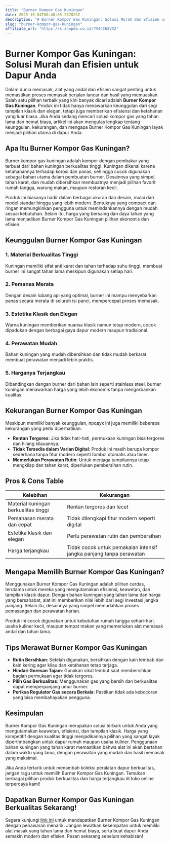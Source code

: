 ```yaml
---
title: "Burner Kompor Gas Kuningan"
date: 2025-10-04T00:48:55.237823Z
description: "# Burner Kompor Gas Kuningan: Solusi Murah dan Efisien untuk Dapur Anda..."
slug: "burner-kompor-gas-kuningan"
affiliate_url: "https://s.shopee.co.id/7V44C68VX2"
---
```

# Burner Kompor Gas Kuningan: Solusi Murah dan Efisien untuk Dapur Anda

Dalam dunia memasak, alat yang andal dan efisien sangat penting untuk memastikan proses memasak berjalan lancar dan hasil yang memuaskan. Salah satu pilihan terbaik yang kini banyak dicari adalah **Burner Kompor Gas Kuningan**. Produk ini tidak hanya menawarkan keunggulan dari segi tampilan klasik dan elegan, tetapi juga memberikan efisiensi dan ketahanan yang luar biasa. Jika Anda sedang mencari solusi kompor gas yang tahan lama dan hemat biaya, artikel ini akan mengulas lengkap tentang keunggulan, kekurangan, dan mengapa Burner Kompor Gas Kuningan layak menjadi pilihan utama di dapur Anda.

## Apa Itu Burner Kompor Gas Kuningan?

Burner kompor gas kuningan adalah kompor dengan pembakar yang terbuat dari bahan kuningan berkualitas tinggi. Kuningan dikenal karena ketahanannya terhadap korosi dan panas, sehingga cocok digunakan sebagai bahan utama dalam pembuatan burner. Desainnya yang simpel, tahan karat, dan mudah dibersihkan membuatnya menjadi pilihan favorit rumah tangga, warung makan, maupun restoran kecil.

Produk ini biasanya hadir dalam berbagai ukuran dan desain, mulai dari model standar hingga yang lebih modern. Bentuknya yang compact dan ringan memungkinkan pengguna untuk memindahkannya dengan mudah sesuai kebutuhan. Selain itu, harga yang bersaing dan daya tahan yang lama menjadikan Burner Kompor Gas Kuningan pilihan ekonomis dan efisien.

## Keunggulan Burner Kompor Gas Kuningan

### 1. **Material Berkualitas Tinggi**
Kuningan memiliki sifat anti karat dan tahan terhadap suhu tinggi, membuat burner ini sangat tahan lama meskipun digunakan setiap hari.

### 2. **Pemanas Merata**
Dengan desain lubang api yang optimal, burner ini mampu menyebarkan panas secara merata di seluruh isi panci, mempercepat proses memasak.

### 3. **Estetika Klasik dan Elegan**
Warna kuningan memberikan nuansa klasik namun tetap modern, cocok dipadukan dengan berbagai gaya dapur modern maupun tradisional.

### 4. **Perawatan Mudah**
Bahan kuningan yang mudah dibersihkan dan tidak mudah berkarat membuat perawatan menjadi lebih praktis.

### 5. **Harganya Terjangkau**
Dibandingkan dengan burner dari bahan lain seperti stainless steel, burner kuningan menawarkan harga yang lebih ekonomis tanpa mengorbankan kualitas.

## Kekurangan Burner Kompor Gas Kuningan

Meskipun memiliki banyak keunggulan, продук ini juga memiliki beberapa kekurangan yang perlu diperhatikan:

- **Rentan Tergores**: Jika tidak hati-hati, permukaan kuningan bisa tergores dan hilang kilauannya.
- **Tidak Tersedia dalam Varian Digital**: Produk ini masih berupa kompor sederhana tanpa fitur modern seperti tombol otomatis atau timer.
- **Memerlukan Perawatan Rutin**: Untuk menjaga tampilannya tetap mengkilap dan tahan karat, diperlukan pembersihan rutin.

## Pros & Cons Table

| Kelebihan                            | Kekurangan                                       |
|-------------------------------------|--------------------------------------------------|
| Material kuningan berkualitas tinggi | Rentan tergores dan lecet                        |
| Pemanasan merata dan cepat         | Tidak dilengkapi fitur modern seperti digital   |
| Estetika klasik dan elegan        | Perlu perawatan rutin dan pembersihan             |
| Harga terjangkau                   | Tidak cocok untuk pemakaian intensif jangka panjang tanpa perawatan |

## Mengapa Memilih Burner Kompor Gas Kuningan?

Menggunakan Burner Kompor Gas Kuningan adalah pilihan cerdas, terutama untuk mereka yang mengutamakan efisiensi, keawetan, dan tampilan klasik dapur. Dengan bahan kuningan yang tahan lama dan harga yang bersahabat, alat ini memberikan nilai lebih dari segi investasi jangka panjang. Selain itu, desainnya yang simpel memudahkan proses pemasangan dan perawatan harian. 

Produk ini cocok digunakan untuk kebutuhan rumah tangga sehari-hari, usaha kuliner kecil, maupun tempat makan yang memerlukan alat memasak andal dan tahan lama.

## Tips Merawat Burner Kompor Gas Kuningan

- **Rutin Bersihkan**: Setelah digunakan, bersihkan dengan kain lembab dan kain kering agar kilau dan ketahanan tetap terjaga.
- **Hindari Goresan Tajam**: Gunakan sikat lembut saat membersihkan bagian permukaan agar tidak tergores.
- **Pilih Gas Berkualitas**: Menggunakan gas yang bersih dan berkualitas dapat memperpanjang umur burner.
- **Periksa Regulator Gas secara Berkala**: Pastikan tidak ada kebocoran yang bisa membahayakan pengguna.

## Kesimpulan

Burner Kompor Gas Kuningan merupakan solusi terbaik untuk Anda yang mengutamakan keawetan, efisiensi, dan tampilan klasik. Harga yang kompetitif dengan kualitas tinggi menjadikannya pilihan yang sangat layak dipertimbangkan untuk dapur rumah maupun usaha kuliner. Penggunaan bahan kuningan yang tahan karat memastikan bahwa alat ini akan bertahan dalam waktu yang lama, dengan perawatan yang mudah dan hasil memasak yang maksimal.

Jika Anda tertarik untuk menambah koleksi peralatan dapur berkualitas, jangan ragu untuk memilih Burner Kompor Gas Kuningan. Temukan berbagai pilihan produk berkualitas dan harga terjangkau di toko online terpercaya kami!

## Dapatkan Burner Kompor Gas Kuningan Berkualitas Sekarang!

Segera kunjungi [link ini](https://s.shopee.co.id/7V44C68VX2) untuk mendapatkan Burner Kompor Gas Kuningan dengan penawaran menarik. Jangan lewatkan kesempatan untuk memiliki alat masak yang tahan lama dan hemat biaya, serta buat dapur Anda semakin modern dan efisien. Pesan sekarang sebelum kehabisan!